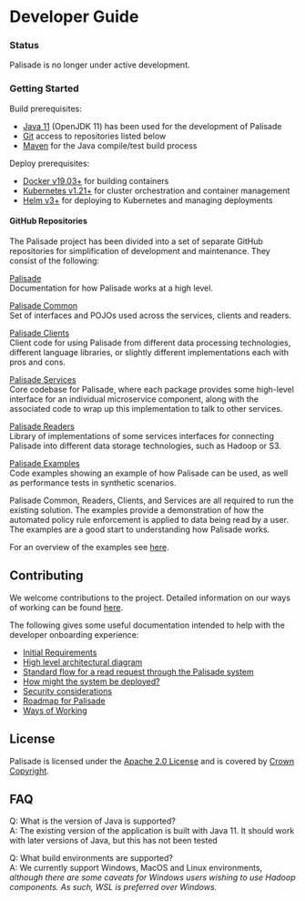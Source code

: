 <!---
Copyright 2018-2021 Crown Copyright

Licensed under the Apache License, Version 2.0 (the "License");
you may not use this file except in compliance with the License.
You may obtain a copy of the License at

  http://www.apache.org/licenses/LICENSE-2.0

Unless required by applicable law or agreed to in writing, software
distributed under the License is distributed on an "AS IS" BASIS,
WITHOUT WARRANTIES OR CONDITIONS OF ANY KIND, either express or implied.
See the License for the specific language governing permissions and
limitations under the License.
--->

# Developer Guide

### Status
Palisade is no longer under active development.


### Getting Started
Build prerequisites:
* [Java 11](https://openjdk.java.net/projects/jdk/11/) (OpenJDK 11) has been used for the development of Palisade
* [Git](https://git-scm.com/) access to repositories listed below
* [Maven](https://maven.apache.org/) for the Java compile/test build process

Deploy prerequisites:
* [Docker v19.03+](https://www.docker.com/) for building containers
* [Kubernetes v1.21+](https://kubernetes.io/) for cluster orchestration and container management
* [Helm v3+](https://v3.helm.sh/) for deploying to Kubernetes and managing deployments


#### GitHub Repositories
The Palisade project has been divided into a set of separate GitHub repositories for simplification of development and maintenance.
They consist of the following:

[Palisade](https://gchq.github.io/Palisade)  
Documentation for how Palisade works at a high level.

[Palisade Common](https://github.com/gchq/Palisade-common)  
Set of interfaces and POJOs used across the services, clients and readers.

[Palisade Clients](https://github.com/gchq/Palisade-clients)  
Client code for using Palisade from different data processing technologies, different language libraries, or slightly different implementations each with pros and cons.

[Palisade Services](https://github.com/gchq/Palisade-services)  
Core codebase for Palisade, where each package provides some high-level interface for an individual microservice component, along with the associated code to wrap up this implementation to talk to other services.

[Palisade Readers](https://github.com/gchq/Palisade-readers)  
Library of implementations of some services interfaces for connecting Palisade into different data storage technologies, such as Hadoop or S3.

[Palisade Examples](https://github.com/gchq/Palisade-examples)  
Code examples showing an example of how Palisade can be used, as well as performance tests in synthetic scenarios.

Palisade Common, Readers, Clients, and Services are all required to run the existing solution.
The examples provide a demonstration of how the automated policy rule enforcement is applied to data being read by a user.
The examples are a good start to understanding how Palisade works.

For an overview of the examples see [here](https://github.com/gchq/Palisade-examples).

## Contributing
We welcome contributions to the project.
Detailed information on our ways of working can be found [here](ways_of_working.md).

The following gives some useful documentation intended to help with the developer onboarding experience:
* [Initial Requirements](initial_requirements.md)
* [High level architectural diagram](component_descriptions.md)
* [Standard flow for a read request through the Palisade system](read_process.md)
* [How might the system be deployed?](deployments.md)
* [Security considerations](security_considerations.md)
* [Roadmap for Palisade](roadmap.md)
* [Ways of Working](ways_of_working.md)


## License
Palisade is licensed under the [Apache 2.0 License](https://www.apache.org/licenses/LICENSE-2.0) and is covered by [Crown Copyright](https://www.nationalarchives.gov.uk/information-management/re-using-public-sector-information/copyright-and-re-use/crown-copyright/).


## FAQ
Q: What is the version of Java is supported?  
A: The existing version of the application is built with Java 11. It should work with later versions of Java, but this has not been tested

Q: What build environments are supported?  
A: We currently support Windows, MacOS and Linux environments, _although there are some caveats for Windows users wishing to use Hadoop components.
   As such, WSL is preferred over Windows._
